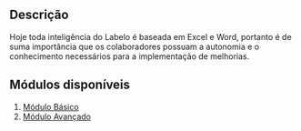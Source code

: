 ## Descrição
Hoje toda inteligência do Labelo é baseada em Excel e Word, portanto é de suma importância que os colaboradores possuam a autonomia e o conhecimento necessários para a implementação de melhorias.

## Módulos disponíveis
1. [Módulo Básico](https://labelo-vsw.github.io/Treinamento-VBA/Módulo%20Básico)
2. [Módulo Avançado](https://labelo-vsw.github.io/Treinamento-VBA/M%C3%B3dulo%20Avan%C3%A7ado)
